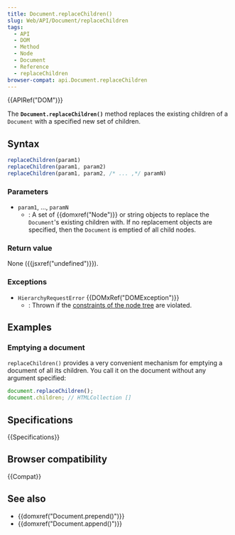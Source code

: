 ```yaml
---
title: Document.replaceChildren()
slug: Web/API/Document/replaceChildren
tags:
  - API
  - DOM
  - Method
  - Node
  - Document
  - Reference
  - replaceChildren
browser-compat: api.Document.replaceChildren
---
```

{{APIRef("DOM")}}

The **`Document.replaceChildren()`** method replaces the
existing children of a `Document` with a specified new set of children.

## Syntax

```js
replaceChildren(param1)
replaceChildren(param1, param2)
replaceChildren(param1, param2, /* ... ,*/ paramN)
```

### Parameters

- `param1`, …, `paramN`
  - : A set of {{domxref("Node")}} or string objects to replace the
    `Document`'s existing children with. If no replacement objects are
    specified, then the `Document` is emptied of all child nodes.

### Return value

None ({{jsxref("undefined")}}).

### Exceptions

- `HierarchyRequestError` {{DOMxRef("DOMException")}}
  - : Thrown if the [constraints of the node tree](https://dom.spec.whatwg.org/#concept-node-tree) are violated.

## Examples

### Emptying a document

`replaceChildren()` provides a very convenient mechanism for emptying a document
of all its children. You call it on the document without any argument specified:

```js
document.replaceChildren();
document.children; // HTMLCollection []
```

## Specifications

{{Specifications}}

## Browser compatibility

{{Compat}}

## See also

- {{domxref("Document.prepend()")}}
- {{domxref("Document.append()")}}
